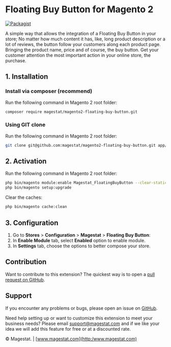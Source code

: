 Floating Buy Button for Magento 2
=====================

[![Packagist](https://img.shields.io/packagist/v/magestat/module-floating-buy-button.svg)](https://packagist.org/packages/magestat/module-floating-buy-button)

A simple way that allows the integration of a Floating Buy Button in your store;
No matter how much content it has, like, long product description or a lot of 
reviews, the button follow your customers along each product page. Bringing the 
product name, price and of course, the buy button.
Get your customer attention the most important action in your online store, the 
purchase.

## 1. Installation

### Install via composer (recommend)

Run the following command in Magento 2 root folder:
```sh
composer require magestat/magento2-floating-buy-button.git
```

### Using GIT clone

Run the following command in Magento 2 root folder:
```sh
git clone git@github.com:magestat/magento2-floating-buy-button.git app/code/Magestat/FloatingBuyButton
```

## 2. Activation

Run the following command in Magento 2 root folder:
```sh
php bin/magento module:enable Magestat_FloatingBuyButton --clear-static-content
php bin/magento setup:upgrade
```

Clear the caches:
```sh
php bin/magento cache:clean
```

## 3. Configuration

1. Go to **Stores** > **Configuration** > **Magestat** > **Floating Buy Button**:
2. In **Enable Module** tab, select **Enabled** option to enable module.
3. In **Settings** tab, choose the options to better compose your store.

## Contribution

Want to contribute to this extension? The quickest way is to open a [pull request on GitHub](https://help.github.com/articles/using-pull-requests).

## Support

If you encounter any problems or bugs, please open an issue on [GitHub](https://github.com/magestat/magento2-floating-buy-button/issues).

Need help setting up or want to customize this extension to meet your business needs? Please email support@magestat.com and if we like your idea we will add this feature for free or at a discounted rate.

© Magestat. | [www.magestat.com](http:/www.magestat.com)